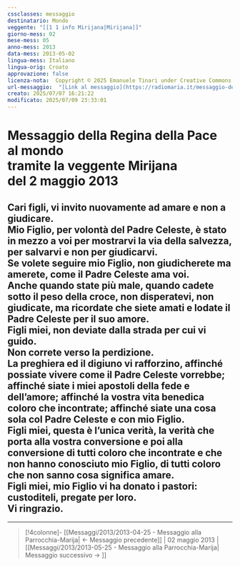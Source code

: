 ```yaml
---
cssclasses: messaggio
destinatario: Mondo
veggente: "[[1 1 info Mirijana|Mirijana]]"
giorno-mess: 02
mese-mess: 05
anno-mess: 2013
data-mess: 2013-05-02
lingua-mess: Italiano
lingua-orig: Croato
approvazione: false
licenza-nota:  Copyright © 2025 Emanuele Tinari under Creative Commons BY-NC-SA 4.0 https://creativecommons.org/licenses/by-nc-sa/4.0/
url-messaggio:  "[Link al messaggio](https://radiomaria.it/messaggio-del-2-maggio-2013/)"
creato: 2025/07/07 16:21:22
modificato: 2025/07/09 23:33:01
---
```


# Messaggio della Regina della Pace<br>al mondo<br>tramite la veggente Mirijana<br>del 2 maggio 2013

## Cari figli, vi invito nuovamente ad amare e non a giudicare.<br>Mio Figlio, per volontà del Padre Celeste, è stato in mezzo a voi per mostrarvi la via della salvezza, per salvarvi e non per giudicarvi.<br>Se volete seguire mio Figlio, non giudicherete ma amerete, come il Padre Celeste ama voi.<br>Anche quando state più male, quando cadete sotto il peso della croce, non disperatevi, non giudicate, ma ricordate che siete amati e lodate il Padre Celeste per il suo amore.<br>Figli miei, non deviate dalla strada per cui vi guido.<br>Non correte verso la perdizione.<br>La preghiera ed il digiuno vi rafforzino, affinché possiate vivere come il Padre Celeste vorrebbe; affinché siate i miei apostoli della fede e dell’amore; affinché la vostra vita benedica coloro che incontrate; affinché siate una cosa sola col Padre Celeste e con mio Figlio.<br>Figli miei, questa è l’unica verità, la verità che porta alla vostra conversione e poi alla conversione di tutti coloro che incontrate e che non hanno conosciuto mio Figlio, di tutti coloro che non sanno cosa significa amare.<br>Figli miei, mio Figlio vi ha donato i pastori: custoditeli, pregate per loro.<br>Vi ringrazio.

***

> [!4colonne]- [[Messaggi/2013/2013-04-25 - Messaggio alla Parrocchia-Marija| ← Messaggio precedente]] | 02 maggio 2013 | [[Messaggi/2013/2013-05-25 - Messaggio alla Parrocchia-Marija| Messaggio successivo → ]]